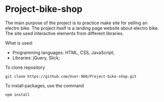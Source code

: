 # Project-bike-shop

The main purpose of the project is to practice make site for selling an electro bike. The project itself is a landing page website about electro bike. The site used interactive elements from different libraries.

What is used:

- Programming languages: HTML, CSS, JavaScript;
- Libraries: jQuery, Slick;

To clone repository

```shell
git clone https://github.com/User-960/Project-bike-shop.git
```

To install packages, use the command

```shell
npm install
```